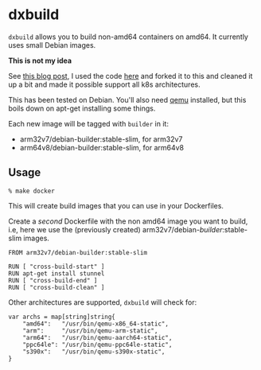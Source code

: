 # dxbuild

`dxbuild` allows you to build non-amd64 containers on amd64. It currently uses small Debian images.

**This is not my idea**

See [this blog
post](https://resin.io/blog/building-arm-containers-on-any-x86-machine-even-dockerhub/), I used the
code [here](https://github.com/resin-io-projects/armv7hf-debian-qemu) and forked it to this and
cleaned it up a bit and made it possible support all k8s architectures.

This has been tested on Debian. You'll also need [qemu](https://wiki.debian.org/QemuUserEmulation)
installed, but this boils down on apt-get installing some things.

Each new image will be tagged with `builder` in it:

* arm32v7/debian-builder:stable-slim, for arm32v7
* arm64v8/debian-builder:stable-slim, for arm64v8

## Usage

~~~
% make docker
~~~

This will create build images that you can use in your Dockerfiles.

Create a *second* Dockerfile with the non amd64 image you want to build, i.e, here we use
the (previously created) arm32v7/debian-*builder*:stable-slim images.
~~~
FROM arm32v7/debian-builder:stable-slim

RUN [ "cross-build-start" ]
RUN apt-get install stunnel
RUN [ "cross-build-end" ]
RUN [ "cross-build-clean" ]
~~~

Other architectures are supported, `dxbuild` will check for:

~~~ golang
var archs = map[string]string{
	"amd64":   "/usr/bin/qemu-x86_64-static",
	"arm":     "/usr/bin/qemu-arm-static",
	"arm64":   "/usr/bin/qemu-aarch64-static",
	"ppc64le": "/usr/bin/qemu-ppc64le-static",
	"s390x":   "/usr/bin/qemu-s390x-static",
}
~~~
